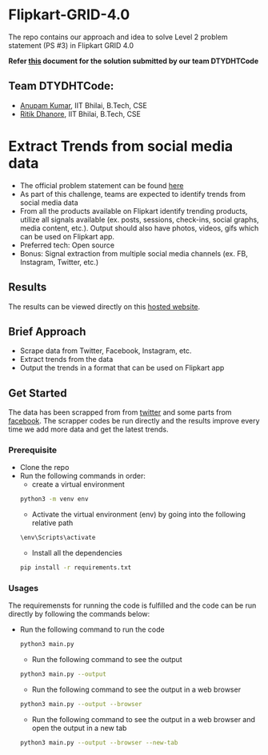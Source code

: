 # Flipkart-GRID-4.0
The repo contains our approach and idea to solve Level 2 problem statement (PS #3) in Flipkart GRID 4.0

**Refer [this](https://github.com/Anupam0401/Flipkart-GRID-4.0/blob/master/DTYDHTCode.pdf) document for the solution submitted by our team DTYDHTCode**

## Team DTYDHTCode:
- [Anupam Kumar](https://github.com/Anupam0401), IIT Bhilai, B.Tech, CSE
- [Ritik Dhanore](https://github.com/RitikDhanore), IIT Bhilai, B.Tech, CSE

# Extract Trends from social media data
- The official problem statement can be found [here](https://github.com/Anupam0401/Flipkart-GRID-4.0/blob/master/PS-Extract%20trends%20from%20social%20media.pdf)
- As part of this challenge, teams are expected to identify trends from social media data
- From all the products available on Flipkart identify trending products, utilize all signals available (ex. posts, sessions, check-ins, social graphs, media content, etc.). Output should also have photos, videos, gifs which can be
used on Flipkart app.
- Preferred tech: Open source
- Bonus: Signal extraction from multiple social media channels (ex. FB, Instagram, Twitter, etc.)

## Results
The results can be viewed directly on this [hosted website](https://anupam0401.github.io/Flipkart-GRID-4.0/).


## Brief Approach
- Scrape data from Twitter, Facebook, Instagram, etc.
- Extract trends from the data
- Output the trends in a format that can be used on Flipkart app

## Get Started
The data has been scrapped from from [twitter](https://twitter.com/) and some parts from [facebook](https://www.facebook.com/).
The scrapper codes be run directly and the results improve every time we add more data and get the latest trends.

### Prerequisite
- Clone the repo
- Run the following  commands in order:
    - create a virtual environment
    ```bash
    python3 -m venv env
    ```
    - Activate the virtual environment (env) by going into the following relative path
    ```bash
    \env\Scripts\activate
    ```
    - Install all the dependencies
    ```bash
    pip install -r requirements.txt
    ```
    
### Usages
The requiremensts for running the code is fulfilled and the code can be run directly by following the commands below:
- Run the following command to run the code
    ```bash
    python3 main.py
    ```
    - Run the following command to see the output
    ```bash
    python3 main.py --output
    ```
    - Run the following command to see the output in a web browser
    ```bash
    python3 main.py --output --browser
    ```
    - Run the following command to see the output in a web browser and open the output in a new tab
    ```bash
    python3 main.py --output --browser --new-tab
    ```
    

